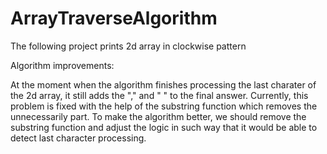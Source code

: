 # ArrayTraverseAlgorithm
The following project prints 2d array in clockwise pattern

Algorithm improvements:

At the moment when the algorithm finishes processing the last charater of the 2d array, it still adds the "," and " " to the final answer.
Currently, this problem is fixed with the help of the substring function which removes the unnecessarily part. To make the algorithm better,
we should remove the substring function and adjust the logic in such way that it would be able to detect last character processing.
